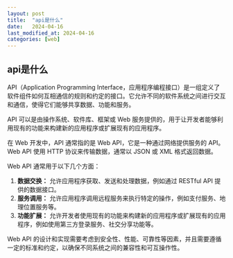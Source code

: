 ```yaml
---
layout: post
title:  "api是什么"
date:   2024-04-16
last_modified_at: 2024-04-16
categories: [web]
---
```


## api是什么

API（Application Programming Interface，应用程序编程接口）是一组定义了软件组件如何互相通信的规则和约定的接口。它允许不同的软件系统之间进行交互和通信，使得它们能够共享数据、功能和服务。

API 可以是由操作系统、软件库、框架或 Web 服务提供的，用于让开发者能够利用现有的功能来构建新的应用程序或扩展现有的应用程序。

在 Web 开发中，API 通常指的是 Web API，它是一种通过网络提供服务的 API。Web API 使用 HTTP 协议来传输数据，通常以 JSON 或 XML 格式返回数据。

Web API 通常用于以下几个方面：

1. **数据交换：** 允许应用程序获取、发送和处理数据，例如通过 RESTful API 提供的数据接口。
2. **服务调用：** 允许应用程序调用远程服务来执行特定的操作，例如支付服务、地理位置服务等。
3. **功能扩展：** 允许开发者使用现有的功能来构建新的应用程序或扩展现有的应用程序，例如使用第三方登录服务、社交分享功能等。

Web API 的设计和实现需要考虑到安全性、性能、可靠性等因素，并且需要遵循一定的标准和约定，以确保不同系统之间的兼容性和可互操作性。